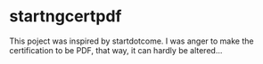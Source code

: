 # startngcertpdf
This poject was inspired by startdotcome. I was anger to make the certification to be PDF, that way, it can hardly be altered...